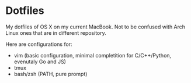 # Dotfiles
My dotfiles of OS X on my current MacBook.
Not to be confused with Arch Linux ones that are in different
repository.

Here are configurations for:
- vim (basic configuration, minimal completition for C/C++/Python, evenutaly Go and JS)
- tmux
- bash/zsh (PATH, pure prompt)
